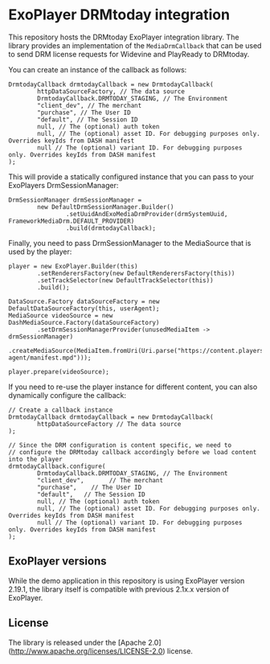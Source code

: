 # ExoPlayer DRMtoday integration

This repository hosts the DRMtoday ExoPlayer integration library. The library provides
an implementation of the `MediaDrmCallback` that can be used to send DRM license requests for
Widevine and PlayReady to DRMtoday.

You can create an instance of the callback as follows:

```
DrmtodayCallback drmtodayCallback = new DrmtodayCallback(
        httpDataSourceFactory, // The data source
        DrmtodayCallback.DRMTODAY_STAGING, // The Environment
        "client_dev", // The merchant
        "purchase", // The User ID
        "default", // The Session ID
        null, // The (optional) auth token
        null, // The (optional) asset ID. For debugging purposes only. Overrides keyIds from DASH manifest
        null // The (optional) variant ID. For debugging purposes only. Overrides keyIds from DASH manifest
);
```

This will provide a statically configured instance that you can pass to your ExoPlayers
DrmSessionManager:

```
DrmSessionManager drmSessionManager =
        new DefaultDrmSessionManager.Builder()
                .setUuidAndExoMediaDrmProvider(drmSystemUuid, FrameworkMediaDrm.DEFAULT_PROVIDER)
                .build(drmtodayCallback);
```

Finally, you need to pass DrmSessionManager to the MediaSource that is used by the player:

```
player = new ExoPlayer.Builder(this)
        .setRenderersFactory(new DefaultRenderersFactory(this))
        .setTrackSelector(new DefaultTrackSelector(this))
        .build();

DataSource.Factory dataSourceFactory = new DefaultDataSourceFactory(this, userAgent);
MediaSource videoSource = new DashMediaSource.Factory(dataSourceFactory)
        .setDrmSessionManagerProvider(unusedMediaItem -> drmSessionManager)
        .createMediaSource(MediaItem.fromUri(Uri.parse("https://content.players.castlabs.com/demos/drm-agent/manifest.mpd")));

player.prepare(videoSource);
```

If you need to re-use the player instance for different content, you can also dynamically
configure the callback:

```
// Create a callback instance
DrmtodayCallback drmtodayCallback = new DrmtodayCallback(
        httpDataSourceFactory // The data source
);

// Since the DRM configuration is content specific, we need to
// configure the DRMtoday callback accordingly before we load content into the player
drmtodayCallback.configure(
        DrmtodayCallback.DRMTODAY_STAGING, // The Environment
        "client_dev",       // The merchant
        "purchase",    // The User ID
        "default",   // The Session ID
        null, // The (optional) auth token
        null, // The (optional) asset ID. For debugging purposes only. Overrides keyIds from DASH manifest
        null // The (optional) variant ID. For debugging purposes only. Overrides keyIds from DASH manifest
);
```


## ExoPlayer versions

While the demo application in this repository is using ExoPlayer version 2.19.1, the
library itself is compatible with previous 2.1x.x version of ExoPlayer.


## License

The library is released under the [Apache 2.0] (http://www.apache.org/licenses/LICENSE-2.0) license.